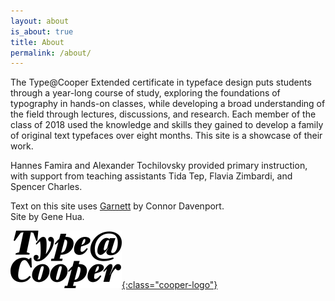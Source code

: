 ```yaml
---
layout: about
is_about: true
title: About
permalink: /about/
---
```


The Type@Cooper Extended certificate in typeface design puts students through a year-long course of study, exploring the foundations of typography in hands-on classes, while developing a broad understanding of the field through lectures, discussions, and research. Each member of the class of 2018 used the knowledge and skills they gained to develop a family of original text typefaces over eight months. This site is a showcase of their work.

Hannes Famira and Alexander Tochilovsky provided primary instruction, with support from teaching assistants Tida Tep, Flavia Zimbardi, and Spencer Charles.

Text on this site uses [Garnett](https://sharptype.co/typefaces/Garnett/) by Connor Davenport. <br> Site by Gene Hua.

[![Type@Cooper](/assets/images/cooper-type-logo.svg){:class="cooper-logo"}](http://coopertype.org)
